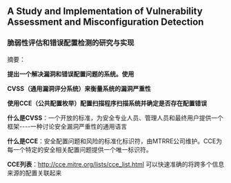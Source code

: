 ## A Study and Implementation of Vulnerability Assessment and Misconfiguration Detection

### 脆弱性评估和错误配置检测的研究与实现

摘要：

**提出一个解决漏洞和错误配置问题的系统。使用**

**CVSS（通用漏洞评分系统）来衡量系统的漏洞严重性**

**使用CCE（公共配置枚举）配置扫描程序扫描系统并确定是否存在配置错误**



**什么是CVSS**：一个开放的标准，为安全专业人员、管理人员和最终用户提供一个框架----一种讨论安全漏洞严重性的通用语言

**什么是CCE**：安全配置问题和风险的标准化标识符，由MTRRE公司维护。CCE为每一个特定的安全相关配置问题提供一个唯一标识符。



**CCE列表**：http://cce.mitre.org/lists/cce_list.html 可以快速准确的将跨多个信息来源的配置关联起来



